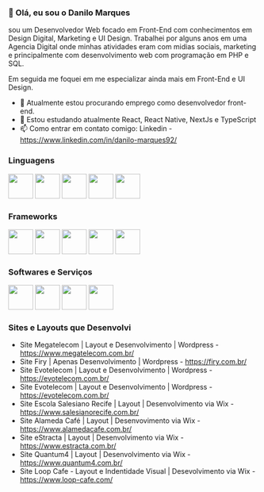 ### 👋 Olá, eu sou o Danilo Marques

sou um Desenvolvedor Web focado em Front-End com conhecimentos em Design Digital, Marketing e UI Design.
Trabalhei por alguns anos em uma Agencia Digital onde minhas atividades eram com midias sociais, marketing e principalmente com desenvolvimento web com programação em PHP e SQL.

Em seguida me foquei em me especializar ainda mais em Front-End e UI Design.

- 🔭 Atualmente estou procurando emprego como desenvolvedor front-end.
- 🌱 Estou estudando atualmente React, React Native, NextJs e TypeScript
- 📫 Como entrar em contato comigo: Linkedin - https://www.linkedin.com/in/danilo-marques92/

### Linguagens

<img src="https://cdn.jsdelivr.net/gh/devicons/devicon/icons/html5/html5-original.svg" width="50" height="50"/> <img src="https://cdn.jsdelivr.net/gh/devicons/devicon/icons/css3/css3-original.svg" width="50" height="50"/> <img src="https://cdn.jsdelivr.net/gh/devicons/devicon/icons/javascript/javascript-original.svg" width="50" height="50"/> <img src="https://cdn.jsdelivr.net/gh/devicons/devicon/icons/mysql/mysql-original-wordmark.svg" width="50" height="50"/> <img src="https://cdn.jsdelivr.net/gh/devicons/devicon/icons/php/php-original.svg" width="50" height="50"/>

### Frameworks

<img src="https://cdn.jsdelivr.net/gh/devicons/devicon/icons/react/react-original.svg" width="50" height="50"/> <img src="https://cdn.jsdelivr.net/gh/devicons/devicon/icons/nextjs/nextjs-original.svg" width="50" height="50"/> <img src="https://cdn.jsdelivr.net/gh/devicons/devicon/icons/nodejs/nodejs-original-wordmark.svg" width="50" height="50"/> <img src="https://cdn.jsdelivr.net/gh/devicons/devicon/icons/bootstrap/bootstrap-original.svg" width="50" height="50"/> <img src="https://cdn.jsdelivr.net/gh/devicons/devicon/icons/wordpress/wordpress-original.svg" width="50" height="50"/>

### Softwares e Serviços

<img src="https://cdn.jsdelivr.net/gh/devicons/devicon/icons/photoshop/photoshop-plain.svg" width="50" height="50"/> <img src="https://cdn.jsdelivr.net/gh/devicons/devicon/icons/illustrator/illustrator-plain.svg" width="50" height="50"/> <img src="https://cdn.jsdelivr.net/gh/devicons/devicon/icons/figma/figma-original.svg" width="50" height="50"/> <img src="https://cdn.jsdelivr.net/gh/devicons/devicon/icons/vscode/vscode-original.svg" width="50" height="50"/>

### Sites e Layouts que Desenvolvi

- Site Megatelecom | Layout e Desenvolvimento | Wordpress - https://www.megatelecom.com.br/
- Site Firy | Apenas Desenvolvimento | Wordpress - https://firy.com.br/
- Site Evotelecom | Layout e Desenvolvimento | Wordpress - https://evotelecom.com.br/
- Site Evotelecom | Layout e Desenvolvimento | Wordpress - https://evotelecom.com.br/          
- Site Escola Salesiano Recife | Layout | Desenvolvimento via Wix - https://www.salesianorecife.com.br/
- Site Alameda Café | Layout | Desenvovimento via Wix - https://www.alamedacafe.com.br/
- Site eStracta | Layout | Desenvolvimento via Wix - https://www.estracta.com.br/
- Site Quantum4 | Layout | Desenvolvimento via Wix - https://www.quantum4.com.br/ 
- Site Loop Cafe - Layout e Indentidade Visual | Desevolvimento via Wix - https://www.loop-cafe.com/
       
<!--
**DanMarq/DanMarq** is a ✨ _special_ ✨ repository because its `README.md` (this file) appears on your GitHub profile.
-->
